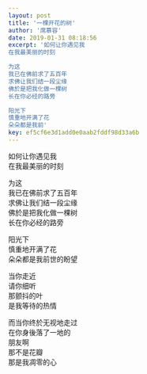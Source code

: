 ```yaml
---  
layout: post  
title: '一棵开花的树'  
author: '席慕容'  
date: 2019-01-31 08:18:56  
excerpt: '如何让你遇见我  
在我最美丽的时刻  

为这  
我已在佛前求了五百年  
求佛让我们结一段尘缘  
佛於是把我化做一棵树  
长在你必经的路旁  

阳光下  
慎重地开满了花  
朵朵都是我前'  
key: ef5cf6e3d1add0e0aab2fddf98d33a6b  
---  
```


如何让你遇见我  
在我最美丽的时刻  

为这  
我已在佛前求了五百年  
求佛让我们结一段尘缘  
佛於是把我化做一棵树  
长在你必经的路旁  

阳光下  
慎重地开满了花  
朵朵都是我前世的盼望  

当你走近  
请你细听  
那颤抖的叶  
是我等待的热情  

而当你终於无视地走过  
在你身後落了一地的  
朋友啊  
那不是花瓣  
那是我凋零的心